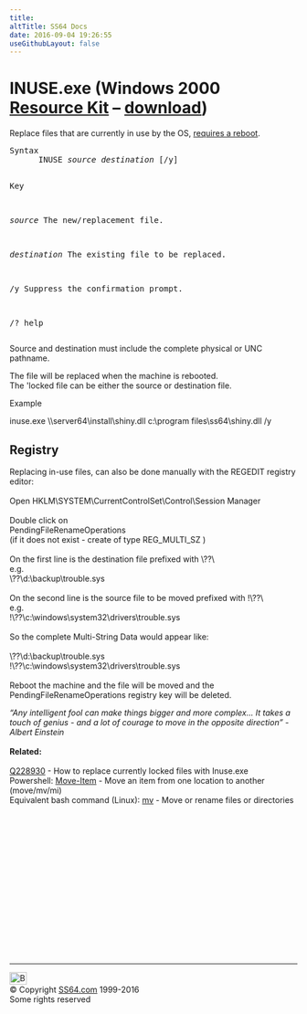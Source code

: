 ```yaml
---
title:
altTitle: SS64 Docs
date: 2016-09-04 19:26:55
useGithubLayout: false
---
```

<!-- #BeginLibraryItem "/Library/head_nt.lbi" --><!-- #EndLibraryItem --><h1>INUSE.exe (Windows 2000 <a href="../links/windows.html">Resource Kit</a> – <a href="http://download.microsoft.com/download/win2000platform/inuse/1.0/NT5/EN-US/inuse.exe">download</a>)</h1> 
<p>Replace files that are currently in use by the OS, <u>requires a reboot</u>.
</p><pre>Syntax
      INUSE <i>source destination</i> [/y]

Key

  <i>source</i>         The new/replacement file.

  <i>destination</i>    The existing file to be replaced.

  /y             Suppress the confirmation prompt.

  /?             help</pre>
<p>  Source and destination must include the complete physical or UNC pathname.</p>
<p>The file will be replaced when the machine is rebooted.<br>
The 'locked file can be either the source or destination file.</p>
<p>Example</p>
<p class="code">inuse.exe \\server64\install\shiny.dll c:\program files\ss64\shiny.dll /y</p>
<h2>Registry</h2>
<p>Replacing in-use files, can also be done manually with the REGEDIT registry editor:<br>
<br>
Open <span class="code">HKLM\SYSTEM\CurrentControlSet\Control\Session Manager</span><br>
<br>
Double click on <br>
PendingFileRenameOperations <br>
(if it does not exist - create of type REG_MULTI_SZ  ) <br>
<br>
On the first line is the destination file prefixed with<span class="code"> \??\ </span><br>
e.g. <br>
<span class="code">\??\d:\backup\trouble.sys </span><br>
<br>
On the second line is the source file to be moved prefixed with <span class="code">!\??\</span><br>
e.g. <br>
<span class="code">!\??\c:\windows\system32\drivers\trouble.sys </span><br>
<br>
So the complete Multi-String Data would appear like:<br>
<br>
<span class="code">\??\d:\backup\trouble.sys <br>
!\??\c:\windows\system32\drivers\trouble.sys</span><br>
<br>
Reboot the machine and the file will be moved and the <span class="code">PendingFileRenameOperations</span> registry key will be deleted.</p>
<p><i class="quote">“Any intelligent fool can make things bigger and more complex... It takes a touch of genius - and a lot of courage to move in the opposite direction” - Albert Einstein </i><br>
<br>
<b>Related:</b><br>
<br>
<a href="https://support.microsoft.com/kb/228930">Q228930</a> - How to replace currently locked files with Inuse.exe<br>
Powershell: <a href="../ps/move-item.html">Move-Item</a> - Move an item from one location to another (move/mv/mi) <br>
Equivalent bash command (Linux): <a href="../bash/mv.html">mv</a> - Move or rename files or directories</p><!-- #BeginLibraryItem "/Library/foot_nt.lbi" --><p>
<!-- windows300 -->
<ins class="adsbygoogle" style="display:inline-block;width:300px;height:250px" data-ad-client="ca-pub-6140977852749469" data-ad-slot="7649547908"></ins>
<script>
(adsbygoogle = window.adsbygoogle || []).push({});
</script></p>
<hr>
<div id="bl" class="footer"><a href="inuse.html#"><img src="../images/top.png" width="30" height="22" alt="Back to the Top"></a></div>
<div id="br" class="footer, tagline">© Copyright <a href="../index.html">SS64.com</a> 1999-2016<br>
Some rights reserved</div><!-- #EndLibraryItem -->


